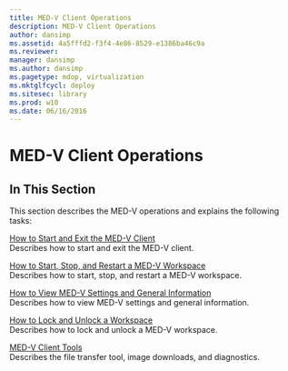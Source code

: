 ```yaml
---
title: MED-V Client Operations
description: MED-V Client Operations
author: dansimp
ms.assetid: 4a5fffd2-f3f4-4e86-8529-e1386ba46c9a
ms.reviewer: 
manager: dansimp
ms.author: dansimp
ms.pagetype: mdop, virtualization
ms.mktglfcycl: deploy
ms.sitesec: library
ms.prod: w10
ms.date: 06/16/2016
---
```



# MED-V Client Operations


## In This Section


This section describes the MED-V operations and explains the following tasks:

<a href="" id="how-to-start-and-exit-the-med-v-client"></a>[How to Start and Exit the MED-V Client](how-to-start-and-exit-the-med-v-client.md)  
Describes how to start and exit the MED-V client.

<a href="" id="how-to-start--stop--and-restart-a-med-v-workspace"></a>[How to Start, Stop, and Restart a MED-V Workspace](how-to-start-stop-and-restart-a-med-v-workspace.md)  
Describes how to start, stop, and restart a MED-V workspace.

<a href="" id="how-to-view-med-v-settings-and-general-information"></a>[How to View MED-V Settings and General Information](how-to-view-med-v-settings-and-general-information.md)  
Describes how to view MED-V settings and general information.

<a href="" id="how-to-lock-and-unlock-a-workspace"></a>[How to Lock and Unlock a Workspace](how-to-lock-and-unlock-a-workspace.md)  
Describes how to lock and unlock a MED-V workspace.

<a href="" id="med-v-client-tools"></a>[MED-V Client Tools](med-v-client-toolsv2.md)  
Describes the file transfer tool, image downloads, and diagnostics.

 

 





